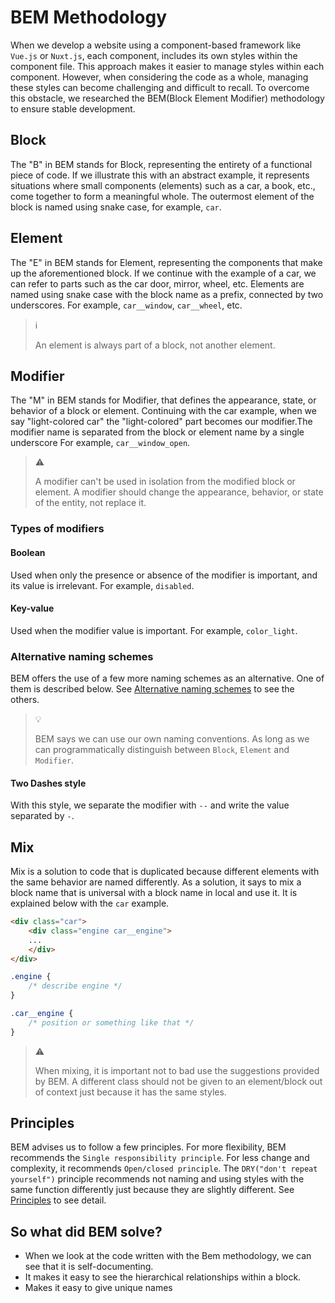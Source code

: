 # BEM Methodology

When we develop a website using a component-based framework like `Vue.js` or
`Nuxt.js`, each component, includes its own styles within the component file.
This approach makes it easier to manage styles within each component. However,
when considering the code as a whole, managing these styles can become
challenging and difficult to recall. To overcome this obstacle, we researched
the BEM(Block Element Modifier) methodology to ensure stable development.

## Block

The "B" in BEM stands for Block, representing the entirety of a functional piece
of code. If we illustrate this with an abstract example, it represents
situations where small components (elements) such as a car, a book, etc., come
together to form a meaningful whole. The outermost element of the block is named
using snake case, for example, `car`.

## Element

The "E" in BEM stands for Element, representing the components that make up the
aforementioned block. If we continue with the example of a car, we can refer to
parts such as the car door, mirror, wheel, etc. Elements are named using snake
case with the block name as a prefix, connected by two underscores. For example,
`car__window`, `car__wheel`, etc.

> :information_source:
>
> An element is always part of a block, not another element.

## Modifier

The "M" in BEM stands for Modifier, that defines the appearance, state, or
behavior of a block or element. Continuing with the car example, when we say
"light-colored car" the "light-colored" part becomes our modifier.The modifier
name is separated from the block or element name by a single underscore For
example, `car__window_open`.

> :warning:
>
> A modifier can't be used in isolation from the modified block or element. A
> modifier should change the appearance, behavior, or state of the entity, not
> replace it.

### Types of modifiers

#### Boolean

Used when only the presence or absence of the modifier is important, and its
value is irrelevant. For example, `disabled`.

#### Key-value

Used when the modifier value is important. For example, `color_light`.

### Alternative naming schemes

BEM offers the use of a few more naming schemes as an alternative. One of them
is described below. See [Alternative naming schemes][alternative-schemes] to see
the others.

> :bulb:
>
> BEM says we can use our own naming conventions. As long as we can
> programmatically distinguish between `Block`, `Element` and `Modifier`.

#### Two Dashes style

With this style, we separate the modifier with `--` and write the value
separated by `-`.

## Mix

Mix is a solution to code that is duplicated because different elements with the
same behavior are named differently. As a solution, it says to mix a block name
that is universal with a block name in local and use it. It is explained below
with the `car` example.

```html
<div class="car">
    <div class="engine car__engine">
    ...
    </div>
</div>
```

```css
.engine {
    /* describe engine */
}

.car__engine {
    /* position or something like that */
}
```

> :warning:
>
> When mixing, it is important not to bad use the suggestions provided by BEM. A
> different class should not be given to an element/block out of context just
> because it has the same styles.

## Principles

BEM advises us to follow a few principles. For more flexibility, BEM recommends
the `Single responsibility principle`. For less change and complexity, it
recommends `Open/closed principle`. The `DRY("don't repeat yourself")` principle
recommends not naming and using styles with the same function differently just
because they are slightly different. See [Principles][principles] to see detail.

## So what did BEM solve?

- When we look at the code written with the Bem methodology, we can see that it
  is self-documenting.
- It makes it easy to see the hierarchical relationships within a block.
- Makes it easy to give unique names

[alternative-schemes]: https://en.bem.info/methodology/naming-convention/#alternative-naming-schemes
[principles]: https://en.bem.info/methodology/css/#dividing-code-into-parts